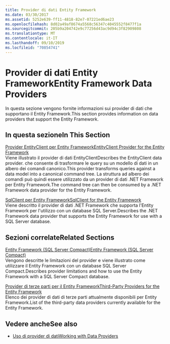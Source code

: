 ```yaml
---
title: Provider di dati Entity Framework
ms.date: 03/30/2017
ms.assetid: 5252e639-ff11-4818-82e7-07221ed6ae23
ms.openlocfilehash: 8d02a49af8674a5568c56347c4045552f8477f1a
ms.sourcegitcommit: 205b9a204742e9c77256d43ac9d94c3f82909808
ms.translationtype: MT
ms.contentlocale: it-IT
ms.lasthandoff: 09/10/2019
ms.locfileid: "70854741"
---
```

# <a name="entity-framework-data-providers"></a><span data-ttu-id="4646a-102">Provider di dati Entity Framework</span><span class="sxs-lookup"><span data-stu-id="4646a-102">Entity Framework Data Providers</span></span>
<span data-ttu-id="4646a-103">In questa sezione vengono fornite informazioni sui provider di dati che supportano il Entity Framework.</span><span class="sxs-lookup"><span data-stu-id="4646a-103">This section provides information on data providers that support the Entity Framework.</span></span>  
  
## <a name="in-this-section"></a><span data-ttu-id="4646a-104">In questa sezione</span><span class="sxs-lookup"><span data-stu-id="4646a-104">In This Section</span></span>  
 [<span data-ttu-id="4646a-105">Provider EntityClient per Entity Framework</span><span class="sxs-lookup"><span data-stu-id="4646a-105">EntityClient Provider for the Entity Framework</span></span>](entityclient-provider-for-the-entity-framework.md)  
 <span data-ttu-id="4646a-106">Viene illustrato il provider di dati EntityClient</span><span class="sxs-lookup"><span data-stu-id="4646a-106">Describes the EntityClient data provider.</span></span> <span data-ttu-id="4646a-107">che consente di trasformare le query su un modello di dati in un albero dei comandi canonico.</span><span class="sxs-lookup"><span data-stu-id="4646a-107">This provider transforms queries against a data model into a canonical command tree.</span></span> <span data-ttu-id="4646a-108">La struttura ad albero dei comandi può quindi essere utilizzato da un provider di dati .NET Framework per Entity Framework.</span><span class="sxs-lookup"><span data-stu-id="4646a-108">The command tree can then be consumed by a .NET Framework data provider for the Entity Framework.</span></span>  
  
 [<span data-ttu-id="4646a-109">SqlClient per Entity Framework</span><span class="sxs-lookup"><span data-stu-id="4646a-109">SqlClient for the Entity Framework</span></span>](sqlclient-for-the-entity-framework.md)  
 <span data-ttu-id="4646a-110">Viene descritto il provider di dati .NET Framework che supporta l'Entity Framework per l'utilizzo con un database SQL Server.</span><span class="sxs-lookup"><span data-stu-id="4646a-110">Describes the .NET Framework data provider that supports the Entity Framework for use with a SQL Server database.</span></span>  
  
## <a name="related-sections"></a><span data-ttu-id="4646a-111">Sezioni correlate</span><span class="sxs-lookup"><span data-stu-id="4646a-111">Related Sections</span></span>  
 [<span data-ttu-id="4646a-112">Entity Framework (SQL Server Compact)</span><span class="sxs-lookup"><span data-stu-id="4646a-112">Entity Framework (SQL Server Compact)</span></span>](https://go.microsoft.com/fwlink/?LinkId=135638)  
 <span data-ttu-id="4646a-113">Vengono descritte le limitazioni del provider e viene illustrato come utilizzare il Entity Framework con un database SQL Server Compact.</span><span class="sxs-lookup"><span data-stu-id="4646a-113">Describes provider limitations and how to use the Entity Framework with a SQL Server Compact database.</span></span>  
  
 [<span data-ttu-id="4646a-114">Provider di terze parti per il Entity Framework</span><span class="sxs-lookup"><span data-stu-id="4646a-114">Third-Party Providers for the Entity Framework</span></span>](https://go.microsoft.com/fwlink/?LinkId=143699)  
 <span data-ttu-id="4646a-115">Elenco dei provider di dati di terze parti attualmente disponibili per Entity Framework.</span><span class="sxs-lookup"><span data-stu-id="4646a-115">List of the third-party data providers currently available for the Entity Framework.</span></span>  
  
## <a name="see-also"></a><span data-ttu-id="4646a-116">Vedere anche</span><span class="sxs-lookup"><span data-stu-id="4646a-116">See also</span></span>

- [<span data-ttu-id="4646a-117">Uso di provider di dati</span><span class="sxs-lookup"><span data-stu-id="4646a-117">Working with Data Providers</span></span>](working-with-data-providers.md)
